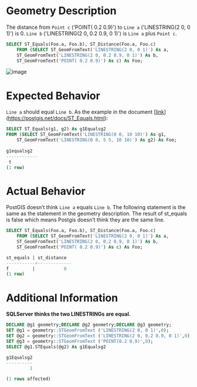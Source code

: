 
# Geometry Description

The distance from `Point c` ('POINT( 0.2 0.9)') to `Line a` ('LINESTRING(2 0, 0 1)') is 0. `Line b` ('LINESTRING(2 0, 0.2 0.9, 0 1)') is `Line a` plus `Point c`. 

```sql
SELECT ST_Equals(Foo.a, Foo.b), ST_Distance(Foo.a, Foo.c)
    FROM (SELECT ST_GeomFromText('LINESTRING(2 0, 0 1)') As a,
    ST_GeomFromText('LINESTRING(2 0, 0.2 0.9, 0 1)') As b,
    ST_GeomFromText('POINT( 0.2 0.9)') As c) As Foo;
```

![image](https://github.com/cuteDen-ECNU/SpatialDB-testing/assets/93959004/ff2cc796-8c92-4b19-9486-6f5f0cd7f3a2)

# Expected Behavior

`Line a` should equal `Line b`. As the example in the document [[link](https://postgis.net/docs/ST_Equals.html)](https://postgis.net/docs/ST_Equals.html):

```sql
SELECT ST_Equals(g1, g2) As g1Equalsg2
FROM (SELECT ST_GeomFromText('LINESTRING(0 0, 10 10)') As g1,
    ST_GeomFromText('LINESTRING(0 0, 5 5, 10 10)') As g2) As Foo;
 
g1equalsg2 
------------
 t
(1 row)
```
# Actual Behavior
PostGIS doesn’t think `Line a` equals `Line b`. The following statement is the same as the statement in the geometry description. The result of st_equals is false which means Postgis doesn’t think they are the same line.

```sql
SELECT ST_Equals(Foo.a, Foo.b), ST_Distance(Foo.a, Foo.c)
    FROM (SELECT ST_GeomFromText('LINESTRING(2 0, 0 1)') As a,
    ST_GeomFromText('LINESTRING(2 0, 0.2 0.9, 0 1)') As b,
    ST_GeomFromText('POINT( 0.2 0.9)') As c) As Foo;

st_equals | st_distance
-----------+-------------
f         |           0
(1 row)
```
# Additional Information

****SQLServer thinks the two LINESTRINGs are equal.****
```sql
DECLARE @g1 geometry;DECLARE @g2 geometry;DECLARE @g3 geometry;
SET @g1 = geometry::STGeomFromText ('LINESTRING(2 0, 0 1)',0);
SET @g2 = geometry::STGeomFromText ('LINESTRING(2 0, 0.2 0.9, 0 1)',0);
SET @g3 = geometry::STGeomFromText ('POINT(0.2 0.9)',0);
SELECT @g1.STEquals(@g2) As g1Equalsg2

g1Equalsg2
----------
         1

(1 rows affected)
```


